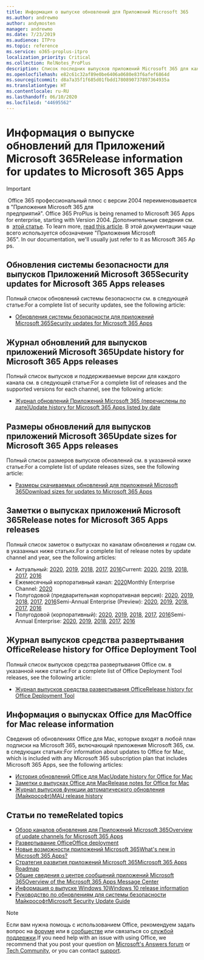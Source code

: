 ```yaml
---
title: Информация о выпуске обновлений для Приложений Microsoft 365
ms.author: andrewmo
author: andymosten
manager: andrewmo
ms.date: 7/23/2019
ms.audience: ITPro
ms.topic: reference
ms.service: o365-proplus-itpro
localization_priority: Critical
ms.collection: RelNotes_ProPlus
description: Список последних выпусков приложений Microsoft 365 для каждого канала обновления и ссылки на заметки о выпусках и историю обновлений для ИТ-специалистов
ms.openlocfilehash: e82c61c32af89e0be6406a0680e83f6afef6864d
ms.sourcegitcommit: d8a7a35f1f685d01fbdd1780890737897364935a
ms.translationtype: HT
ms.contentlocale: ru-RU
ms.lasthandoff: 06/10/2020
ms.locfileid: "44695562"
---
```

# <a name="release-information-for-updates-to-microsoft-365-apps"></a><span data-ttu-id="d04ce-103">Информация о выпуске обновлений для Приложений Microsoft 365</span><span class="sxs-lookup"><span data-stu-id="d04ce-103">Release information for updates to Microsoft 365 Apps</span></span>


> [!IMPORTANT]
><span data-ttu-id="d04ce-104"> Office 365 профессиональный плюс с версии 2004 переименовывается в "Приложения Microsoft 365 для предприятий".</span><span class="sxs-lookup"><span data-stu-id="d04ce-104"> Office 365 ProPlus is being renamed to Microsoft 365 Apps for enterprise, starting with Version 2004.</span></span><span data-ttu-id="d04ce-105"> Дополнительные сведения см. в  [этой статье](https://go.microsoft.com/fwlink/p/?linkid=2123420).</span><span class="sxs-lookup"><span data-stu-id="d04ce-105"> To learn more, [read this article](https://go.microsoft.com/fwlink/p/?linkid=2123420).</span></span><span data-ttu-id="d04ce-106"> В этой документации чаще всего используется обозначение "Приложения Microsoft 365".</span><span class="sxs-lookup"><span data-stu-id="d04ce-106"> In our documentation, we'll usually just refer to it as Microsoft 365 Apps.</span></span>


## <a name="security-updates-for-microsoft-365-apps-releases"></a><span data-ttu-id="d04ce-107">Обновления системы безопасности для выпусков Приложений Microsoft 365</span><span class="sxs-lookup"><span data-stu-id="d04ce-107">Security updates for Microsoft 365 Apps releases</span></span>

<span data-ttu-id="d04ce-108">Полный список обновлений системы безопасности см. в следующей статье:</span><span class="sxs-lookup"><span data-stu-id="d04ce-108">For a complete list of security updates, see the following article:</span></span>
 - [<span data-ttu-id="d04ce-109">Обновления системы безопасности для приложений Microsoft 365</span><span class="sxs-lookup"><span data-stu-id="d04ce-109">Security updates for Microsoft 365 Apps</span></span>](microsoft365-apps-security-updates.md)


## <a name="update-history-for-microsoft-365-apps-releases"></a><span data-ttu-id="d04ce-110">Журнал обновлений для выпусков приложений Microsoft 365</span><span class="sxs-lookup"><span data-stu-id="d04ce-110">Update history for Microsoft 365 Apps releases</span></span>

<span data-ttu-id="d04ce-111">Полный список выпусков и поддерживаемые версии для каждого канала см. в следующей статье:</span><span class="sxs-lookup"><span data-stu-id="d04ce-111">For a complete list of releases and the supported versions for each channel, see the following article:</span></span>

- [<span data-ttu-id="d04ce-112">Журнал обновлений Приложений Microsoft 365 (перечислены по дате)</span><span class="sxs-lookup"><span data-stu-id="d04ce-112">Update history for Microsoft 365 Apps listed by date</span></span>](update-history-microsoft365-apps-by-date.md)


 ## <a name="update-sizes-for-microsoft-365-apps-releases"></a><span data-ttu-id="d04ce-113">Размеры обновлений для выпусков приложений Microsoft 365</span><span class="sxs-lookup"><span data-stu-id="d04ce-113">Update sizes for Microsoft 365 Apps releases</span></span>

<span data-ttu-id="d04ce-114">Полный список размеров выпусков обновлений см. в указанной ниже статье:</span><span class="sxs-lookup"><span data-stu-id="d04ce-114">For a complete list of update releases sizes, see the following article:</span></span>
 - [<span data-ttu-id="d04ce-115">Размеры скачиваемых обновлений для приложений Microsoft 365</span><span class="sxs-lookup"><span data-stu-id="d04ce-115">Download sizes for updates to Microsoft 365 Apps</span></span>](download-sizes-microsoft365-apps-updates.md)

## <a name="release-notes-for-microsoft-365-apps-releases"></a><span data-ttu-id="d04ce-116">Заметки о выпусках приложений Microsoft 365</span><span class="sxs-lookup"><span data-stu-id="d04ce-116">Release notes for Microsoft 365 Apps releases</span></span>

<span data-ttu-id="d04ce-117">Полный список заметок о выпусках по каналам обновления и годам см. в указанных ниже статьях.</span><span class="sxs-lookup"><span data-stu-id="d04ce-117">For a complete list of release notes by update channel and year, see the following articles:</span></span>
 - <span data-ttu-id="d04ce-118">Актуальный: [2020](current-channel.md), [2019](monthly-channel-2019.md), [2018](monthly-channel-2018.md), [2017](monthly-channel-2017.md), [2016](monthly-channel-2016.md)</span><span class="sxs-lookup"><span data-stu-id="d04ce-118">Current: [2020](current-channel.md), [2019](monthly-channel-2019.md), [2018](monthly-channel-2018.md), [2017](monthly-channel-2017.md), [2016](monthly-channel-2016.md)</span></span>
 - <span data-ttu-id="d04ce-119">Ежемесячный корпоративный канал:  [2020](monthly-enterprise-channel.md)</span><span class="sxs-lookup"><span data-stu-id="d04ce-119">Monthly Enterprise Channel:  [2020](monthly-enterprise-channel.md)</span></span>
 - <span data-ttu-id="d04ce-120">Полугодовой (предварительная корпоративная версия): [2020](semi-annual-enterprise-channel-preview.md), [2019](semi-annual-channel-targeted-2019.md), [2018](semi-annual-channel-targeted-2018.md), [2017](semi-annual-channel-targeted-2017.md), [2016](semi-annual-channel-targeted-2016.md)</span><span class="sxs-lookup"><span data-stu-id="d04ce-120">Semi-Annual Enterprise (Preview): [2020](semi-annual-enterprise-channel-preview.md), [2019](semi-annual-channel-targeted-2019.md), [2018](semi-annual-channel-targeted-2018.md), [2017](semi-annual-channel-targeted-2017.md), [2016](semi-annual-channel-targeted-2016.md)</span></span>
 - <span data-ttu-id="d04ce-121">Полугодовой (корпоративный): [2020](semi-annual-enterprise-channel.md), [2019](semi-annual-channel-2019.md), [2018](semi-annual-channel-2018.md), [2017](semi-annual-channel-2017.md), [2016](semi-annual-channel-2016.md)</span><span class="sxs-lookup"><span data-stu-id="d04ce-121">Semi-Annual Enterprise: [2020](semi-annual-enterprise-channel.md), [2019](semi-annual-channel-2019.md), [2018](semi-annual-channel-2018.md), [2017](semi-annual-channel-2017.md), [2016](semi-annual-channel-2016.md)</span></span>

 ## <a name="release-history-for-office-deployment-tool"></a><span data-ttu-id="d04ce-122">Журнал выпусков средства развертывания Office</span><span class="sxs-lookup"><span data-stu-id="d04ce-122">Release history for Office Deployment Tool</span></span>
 <span data-ttu-id="d04ce-123">Полный список выпусков средства развертывания Office см. в указанной ниже статье:</span><span class="sxs-lookup"><span data-stu-id="d04ce-123">For a complete list of Office Deployment Tool releases, see the following article:</span></span>
 - [<span data-ttu-id="d04ce-124">Журнал выпусков средства развертывания Office</span><span class="sxs-lookup"><span data-stu-id="d04ce-124">Release history for Office Deployment Tool</span></span>](ODT-release-history.md)

## <a name="office-for-mac-release-information"></a><span data-ttu-id="d04ce-125">Информация о выпусках Office для Mac</span><span class="sxs-lookup"><span data-stu-id="d04ce-125">Office for Mac release information</span></span>

<span data-ttu-id="d04ce-126">Сведения об обновлениях Office для Mac, которые входят в любой план подписки на Microsoft 365, включающий приложения Microsoft 365, см. в следующих статьях:</span><span class="sxs-lookup"><span data-stu-id="d04ce-126">For information about updates to Office for Mac, which is included with any Microsoft 365 subscription plan that includes Microsoft 365 Apps, see the following articles:</span></span>
 - [<span data-ttu-id="d04ce-127">История обновлений Office для Mac</span><span class="sxs-lookup"><span data-stu-id="d04ce-127">Update history for Office for Mac</span></span>](update-history-office-for-mac.md)
 - [<span data-ttu-id="d04ce-128">Заметки о выпусках Office для Mac</span><span class="sxs-lookup"><span data-stu-id="d04ce-128">Release notes for Office for Mac</span></span>](release-notes-office-for-mac.md)
 - [<span data-ttu-id="d04ce-129">Журнал выпусков функции автоматического обновления (Майкрософт)</span><span class="sxs-lookup"><span data-stu-id="d04ce-129">MAU release history</span></span>](release-history-microsoft-autoupdate.md)


## <a name="related-topics"></a><span data-ttu-id="d04ce-130">Статьи по теме</span><span class="sxs-lookup"><span data-stu-id="d04ce-130">Related topics</span></span>

- [<span data-ttu-id="d04ce-131">Обзор каналов обновления для Приложений Microsoft 365</span><span class="sxs-lookup"><span data-stu-id="d04ce-131">Overview of update channels for Microsoft 365 Apps</span></span>](https://docs.microsoft.com/deployoffice/overview-of-update-channels-for-office-365-proplus)
- [<span data-ttu-id="d04ce-132">Развертывание Office</span><span class="sxs-lookup"><span data-stu-id="d04ce-132">Office deployment</span></span>](https://docs.microsoft.com/deployoffice/)
- [<span data-ttu-id="d04ce-133">Новые возможности приложений Microsoft 365</span><span class="sxs-lookup"><span data-stu-id="d04ce-133">What's new in Microsoft 365 Apps?</span></span>](https://support.office.com/article/95c8d81d-08ba-42c1-914f-bca4603e1426)
- [<span data-ttu-id="d04ce-134">Стратегия развития приложений Microsoft 365</span><span class="sxs-lookup"><span data-stu-id="d04ce-134">Microsoft 365 Apps Roadmap</span></span>](https://products.office.com/business/office-365-roadmap)
- [<span data-ttu-id="d04ce-135">Общие сведения о центре сообщений приложений Microsoft 365</span><span class="sxs-lookup"><span data-stu-id="d04ce-135">Overview of the Microsoft 365 Apps Message Center</span></span>](https://support.office.com/article/38fb3333-bfcc-4340-a37b-deda509c2093)
- [<span data-ttu-id="d04ce-136">Информация о выпуске Windows 10</span><span class="sxs-lookup"><span data-stu-id="d04ce-136">Windows 10 release information</span></span>](https://www.microsoft.com/itpro/windows-10/release-information)
- [<span data-ttu-id="d04ce-137">Руководство по обновлениям для системы безопасности Майкрософт</span><span class="sxs-lookup"><span data-stu-id="d04ce-137">Microsoft Security Update Guide</span></span>](https://portal.msrc.microsoft.com/)

> [!NOTE]
> <span data-ttu-id="d04ce-138">Если вам нужна помощь с использованием Office, рекомендуем задать вопрос на [форуме](https://answers.microsoft.com/) или в [сообществе](https://techcommunity.microsoft.com/) или связаться со [службой поддержки](https://support.microsoft.com/contactus).</span><span class="sxs-lookup"><span data-stu-id="d04ce-138">If you need help with an issue with using Office, we recommend that you post your question on [Microsoft's Answers forum](https://answers.microsoft.com/) or [Tech Community](https://techcommunity.microsoft.com/), or you can contact [support](https://support.microsoft.com/contactus).</span></span>
